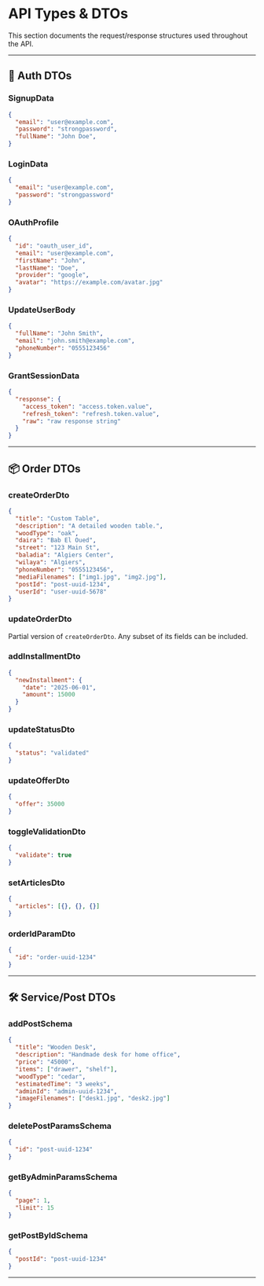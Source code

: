 # API Types & DTOs

This section documents the request/response structures used throughout the API.

---

## 🧾 Auth DTOs

### SignupData

```json
{
  "email": "user@example.com",
  "password": "strongpassword",
  "fullName": "John Doe",
}
```

### LoginData

```json
{
  "email": "user@example.com",
  "password": "strongpassword"
}
```

### OAuthProfile

```json
{
  "id": "oauth_user_id",
  "email": "user@example.com",
  "firstName": "John",
  "lastName": "Doe",
  "provider": "google",
  "avatar": "https://example.com/avatar.jpg"
}
```

### UpdateUserBody

```json
{
  "fullName": "John Smith",
  "email": "john.smith@example.com",
  "phoneNumber": "0555123456"
}
```

### GrantSessionData

```json
{
  "response": {
    "access_token": "access.token.value",
    "refresh_token": "refresh.token.value",
    "raw": "raw response string"
  }
}
```

---

## 📦 Order DTOs

### createOrderDto

```json
{
  "title": "Custom Table",
  "description": "A detailed wooden table.",
  "woodType": "oak",
  "daira": "Bab El Oued",
  "street": "123 Main St",
  "baladia": "Algiers Center",
  "wilaya": "Algiers",
  "phoneNumber": "0555123456",
  "mediaFilenames": ["img1.jpg", "img2.jpg"],
  "postId": "post-uuid-1234",
  "userId": "user-uuid-5678"
}
```

### updateOrderDto

Partial version of `createOrderDto`. Any subset of its fields can be included.

### addInstallmentDto

```json
{
  "newInstallment": {
    "date": "2025-06-01",
    "amount": 15000
  }
}
```

### updateStatusDto

```json
{
  "status": "validated"
}
```

### updateOfferDto

```json
{
  "offer": 35000
}
```

### toggleValidationDto

```json
{
  "validate": true
}
```

### setArticlesDto

```json
{
  "articles": [{}, {}, {}]
}
```

### orderIdParamDto

```json
{
  "id": "order-uuid-1234"
}
```

---

## 🛠 Service/Post DTOs

### addPostSchema

```json
{
  "title": "Wooden Desk",
  "description": "Handmade desk for home office",
  "price": "45000",
  "items": ["drawer", "shelf"],
  "woodType": "cedar",
  "estimatedTime": "3 weeks",
  "adminId": "admin-uuid-1234",
  "imageFilenames": ["desk1.jpg", "desk2.jpg"]
}
```

### deletePostParamsSchema

```json
{
  "id": "post-uuid-1234"
}
```

### getByAdminParamsSchema

```json
{
  "page": 1,
  "limit": 15
}
```

### getPostByIdSchema

```json
{
  "postId": "post-uuid-1234"
}
```

---
